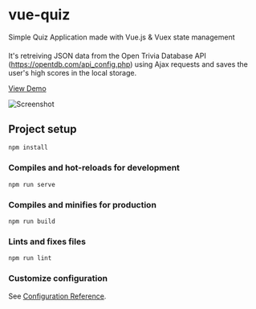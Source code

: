 # vue-quiz
Simple Quiz Application made with Vue.js & Vuex state management

####
It's retreiving JSON data from the Open Trivia Database API (https://opentdb.com/api_config.php) using Ajax requests
and saves the user's high scores in the local storage.

[View Demo](https://vue-quiz.onrender.com/)

![Screenshot](https://user-images.githubusercontent.com/84223350/129475538-7c74c057-3325-4039-b966-bc8c6c2ea82b.jpg)



## Project setup
```
npm install
```

### Compiles and hot-reloads for development
```
npm run serve
```

### Compiles and minifies for production
```
npm run build
```

### Lints and fixes files
```
npm run lint
```

### Customize configuration
See [Configuration Reference](https://cli.vuejs.org/config/).
